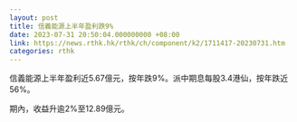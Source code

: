 ```yaml
---
layout: post
title: 信義能源上半年盈利跌9%
date: 2023-07-31 20:50:04.000000000 +08:00
link: https://news.rthk.hk/rthk/ch/component/k2/1711417-20230731.htm
categories: rthk
---
```


信義能源上半年盈利近5.67億元，按年跌9%。派中期息每股3.4港仙，按年跌近56%。

期內，收益升逾2%至12.89億元。
